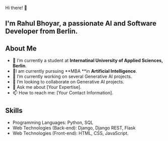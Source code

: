 Hi there! 👋

## I'm **Rahul Bhoyar**, a passionate **AI** and **Software Developer** from Berlin.

## About Me

- 🔭 I’m currently a student at **Internatinal University of Applied Sciences, Berlin**.
- 🔭I am currently pursuing **MBA **in **Artificial Intelligence**.
- 🌱 I’m currently working on several Generative AI projects.
- 👯 I’m looking to collaborate on Generative AI projects.
- 💬 Ask me about [Your Expertise].
- 📫 How to reach me: [Your Contact Information].



## Skills

- Programming Languages: Python, SQL
- Web Technologies (Back-end): Django, Django REST, Flask
- Web Technologies (Front-end): HTML, CSS, JavaScript.


